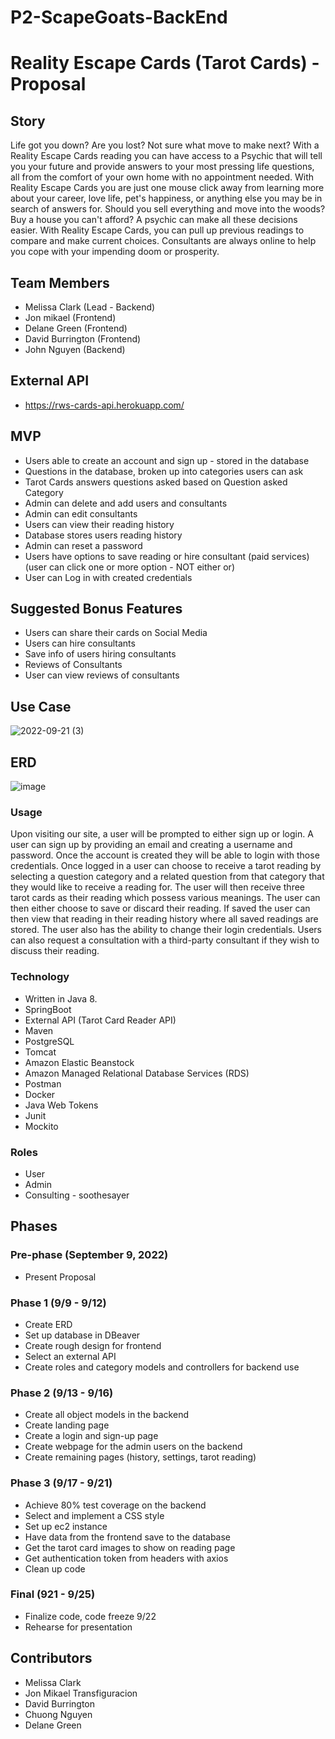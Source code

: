 # P2-ScapeGoats-BackEnd

# Reality Escape Cards (Tarot Cards) - Proposal

## Story

Life got you down? Are you lost? Not sure what move to make next? With a Reality Escape Cards reading you can have access to a Psychic that will tell you your future and provide answers to your most pressing life questions, all from the comfort of your own home with no appointment needed. With Reality Escape Cards you are just one mouse click away from learning more about your career, love life, pet's happiness, or anything else you may be in search of answers for. Should you sell everything and move into the woods? Buy a house you can't afford? A psychic can make all these decisions easier.
With Reality Escape Cards, you can pull up previous readings to compare and make current choices. Consultants are always online to help you cope with your impending doom or prosperity.


## Team Members

* Melissa Clark (Lead - Backend)
* Jon mikael (Frontend)
* Delane Green (Frontend)
* David Burrington (Frontend)
* John Nguyen (Backend)

## External API

* https://rws-cards-api.herokuapp.com/

## MVP

* Users able to create an account and sign up - stored in the database
* Questions in the database, broken up into categories users can ask 
* Tarot Cards answers questions asked based on Question asked Category
* Admin can delete and add users and consultants
* Admin can edit consultants
* Users can view their reading history
* Database stores users reading history
* Admin can reset a password
* Users have options to save reading or hire consultant (paid services) (user can click one or more option - NOT either or)
* User can Log in with created credentials

## Suggested Bonus Features

* Users can share their cards on Social Media
* Users can hire consultants
* Save info of users hiring consultants
* Reviews of Consultants
* User can view reviews of consultants

## Use Case

![2022-09-21 (3)](https://user-images.githubusercontent.com/107011138/192028006-ddc2bb12-0b59-4e83-beb4-3fd8e39c4216.png)

## ERD

![image](https://user-images.githubusercontent.com/37430000/189683846-a3a92923-5265-4183-a82c-1b860bf7f2fe.png)


### Usage

Upon visiting our site, a user will be prompted to either sign up or login. A user can sign up by providing an email and creating a username and password. Once the account is created they will be able to login with those credentials. Once logged in a user can choose to receive a tarot reading by selecting a question category and a related question from that category that they would like to receive a reading for. The user will then receive three tarot cards as their reading which possess various meanings. The user can then either choose to save or discard their reading. If saved the user can then view that reading in their reading history where all saved readings are stored. The user also has the ability to change their login credentials. Users can also request a consultation with a third-party consultant if they wish to discuss their reading.


### Technology

* Written in Java 8.
* SpringBoot
* External API (Tarot Card Reader API)
* Maven
* PostgreSQL
* Tomcat
* Amazon Elastic Beanstock
* Amazon Managed Relational Database Services (RDS)
* Postman
* Docker
* Java Web Tokens
* Junit
* Mockito

### Roles

* User
* Admin
* Consulting - soothesayer

## Phases

### Pre-phase (September 9, 2022)

* Present Proposal

### Phase 1 (9/9 - 9/12)

-	Create ERD
-	Set up database in DBeaver
-	Create rough design for frontend
-	Select an external API
-	Create roles and category models and controllers for backend use



### Phase 2 (9/13 - 9/16)

-	Create all object models in the backend
-	Create landing page
-	Create a login and sign-up page
-	Create webpage for the admin users on the backend
-	Create remaining pages (history, settings, tarot reading)


### Phase 3 (9/17 - 9/21)

-	Achieve 80% test coverage on the backend
-	Select and implement a CSS style
-	Set up ec2 instance 
-	Have data from the frontend save to the database
-	Get the tarot card images to show on reading page
-	Get authentication token from headers with axios
-	Clean up code


### Final (921 - 9/25)

-	Finalize code, code freeze 9/22
-	Rehearse for presentation

## Contributors

* Melissa Clark
* Jon Mikael Transfiguracion
* David Burrington
* Chuong Nguyen
* Delane Green

